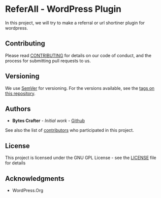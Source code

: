 # ReferAll - WordPress Plugin

In this project, we will try to make a referral or url shortiner plugin for wordpress.

## Contributing

Please read [CONTRIBUTING](CONTRIBUTING) for details on our code of conduct, and the process for submitting pull requests to us.

## Versioning

We use [SemVer](http://semver.org/) for versioning. For the versions available, see the [tags on this repository](https://github.com/BytesCrafter/ReferAll-WP-Plugin/tags). 

## Authors

* **Bytes Crafter** - *Initial work* - [Github](https://github.com/BytesCrafter/ReferAll-WP-Plugin.git)

See also the list of [contributors](https://github.com/BytesCrafter/ReferAll-WP-Plugin/graphs/contributors) who participated in this project.

## License

This project is licensed under the GNU GPL License - see the [LICENSE](LICENSE) file for details

## Acknowledgments

* WordPress.Org